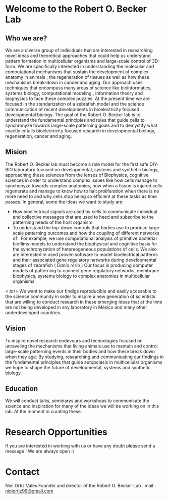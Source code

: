 # Welcome to the Robert O. Becker Lab


## Who we are?

We are a diverse group of individuals that are interested in researching novel ideas and theoretical approaches that could help us understand pattern formation in multicellular organisms and large-scale control of 3D-form. We are specifically interested in understanding the molecular and computational mechanisms that sustain the development of complex anatomy in animals , the regeneration of tissues  as well as how these mechanisms break-down in cancer and aging. Our approach uses techniques that encompass many areas of science like bioinformatics, systems biology, computational modeling , information theory and biophysics to face these complex puzzles. At the present time we are focused in the standarization of a zebrafish model and the science communication of recent developments in bioelectricity focused developmental biology. The goal of the Robert O. Becker lab is to understand the fundamental principles and rules that guide cells to synchronyze towards large-scale patterning goals and to demystify what exactly entails bioelectricity focused research in developmental biology, regeneration, cancer and aging.

## Mision
The Robert O. Becker lab must become a role model for the first safe DIY-BIO laboratory focused on developmental, systems and synthetic biology, approaching these sciences from the lenses of Biophysics, cognitive sciences in order to understand complex issues like how cells manage to synchonyze towards complex anatomies, how when a tissue is injured cells regenerate and manage to know how to halt proliferation when there is no more need to and why cells stop being so efficient at these tasks as time passes. In general, some the ideas we want to study are:

  - How bioelectrical signals are used by cells to communicate individual and collective messages that are used to heed and subscribe to the patterning needs of the host organism.
 - To understand  the top-down controls that bodies use to produce large-scale patterning outcomes and how the coupling of different networks of . For example, we use computational analysis of primitive bacterial biofilms models to understand the biophysical and  cognitive basis for the synchronyzation  of hetereogeneous populations of cells. We also are interested in used proven software to model bioelectrical patterns and their associated gene regulatory networks during developmental stages of zebrafish ( _Danio rerio_ ) Our focus is producing computer models of patterning  to connect gene regulatory networks, membrane biophysics, systems biology to complex anatomies in multicellular organisms.
 
 < br/>
We want to make our findigs reproducible and easily accesable to the science community in order to inspire a new generation of scientists that are willing to conduct research in these emerging ideas that at the time are not being developed in any laboratory in México and many other underdeveloped countries.

## Vision
To inspire novel research endevours and technologies focused on unraveling the mechanisms that living animals use to mantain and control large-scale patterning events in their bodies and how these break down when they age. By studying, researching and communicating our findings in the fundamental principles that guide autopoiesis in multicellular organisms  we hope to shape the future of developmental, systems and synthetic biology.

## Education
 We will conduct talks, seminarys and workshops to communicate the science and inspiration for many of the ideas we will be working on in this lab. At the moment in curating these.
# Research Opportunities
If you are interested in working with us or have any doubt please send a message ! We are always open :)
# Contact
Nini Ortiz Vales
Founder and director of the Robert O. Becker Lab .
mail : niniortiz99@gmail.com
